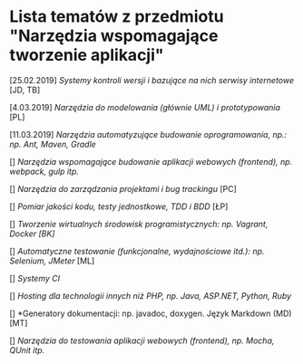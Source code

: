# Lista tematów z przedmiotu "Narzędzia wspomagające tworzenie aplikacji"

[25.02.2019] *Systemy kontroli wersji i bazujące na nich serwisy internetowe* [JD, TB]

[4.03.2019] *Narzędzia do modelowania (głównie UML) i prototypowania* [PL]

[11.03.2019] *Narzędzia automatyzujące budowanie oprogramowania, np.: np. Ant, Maven, Gradle*

[] *Narzędzia wspomagające budowanie aplikacji webowych (frontend), np. webpack, gulp itp.*

[] *Narzędzia do zarządzania projektami i bug trackingu* [PC]

[] *Pomiar jakości kodu, testy jednostkowe, TDD i BDD* [ŁP]

[] *Tworzenie wirtualnych środowisk programistycznych: np. Vagrant, Docker [BK]*

[] *Automatyczne testowanie (funkcjonalne, wydajnościowe itd.): np. Selenium, JMeter* [ML]

[] *Systemy CI*

[] *Hosting dla technologii innych niż PHP, np. Java, ASP.NET, Python, Ruby*

[] *Generatory dokumentacji: np. javadoc, doxygen. Język Markdown (MD) [MT]

[] *Narzędzia do testowania aplikacji webowych (frontend), np. Mocha, QUnit itp.*


